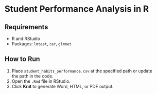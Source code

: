 # Student Performance Analysis in R

## Requirements
- R and RStudio
- Packages: `lmtest`, `car`, `glmnet`

## How to Run
1. Place `student_habits_performance.csv` at the specified path or update the path in the code.
2. Open the `.Rmd` file in RStudio.
3. Click **Knit** to generate Word, HTML, or PDF output.

